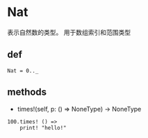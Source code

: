 # Nat

表示自然数的类型。 用于数组索引和范围类型

## def

```erg
Nat = 0.._
```

## methods

* times!(self, p: () => NoneType) -> NoneType

```erg
100.times! () =>
    print! "hello!"
```
